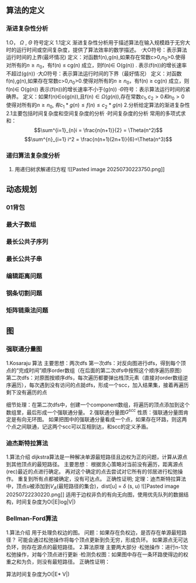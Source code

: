 ## 算法的定义
### 渐进复杂性分析
1.O， $\Omega$ , $\Theta$ 符号定义
1.1定义
渐进复杂性分析用于描述算法在输入规模趋于无穷大时的运行时间或空间复杂度，提供了算法效率的数学描述。
	·大O符号：表示算法运行时间的上界(最坏情况)
		定义：对函数f(n),g(n),如果存在常数c>0,$n_0$>0.使得对所有的$n\geq n_0$，有f(n) $\leq$ cg(n) 成立，则f(n)$\in$ O(g(n)) .
		表示(f(n))的增长速率不超过(g(n))
	·大$\Omega$符号：表示算法运行时间的下界（最好情况）
		定义：对函数f(n),g(n),如果存在常数c>0,$n_0$>0.使得对所有的$n\geq n_0$，有f(n) $\geq$ cg(n) 成立，则f(n)$\in$ O(g(n)) 
		表示(f(n))的增长速率不小于(g(n))
	·$\Theta$符号：表示算法运行时间的紧确界。
		定义：如果f(n)$\in$o(g(n)),且f(n)$\in\Omega(g(n))$,存在常数$c_1, c_2 >0 和 n_0 > 0$ 使得对所有的$n\geq n_0, 有c_1*g(n)\leq f(n)\leq c_2*g(n)$
2.分析给定算法的渐进复杂性
2.1主要包括时间复杂度和空间复杂度的分析
·时间复杂度的分析
	常用的多项式求和：
	$$\sum^{i=1}_{n}i = \frac{n(n+1)}{2} = \Theta(n^2)$$ 
	$$\sum^{n}_{i=1} i^2 = \frac{n(n+1)(2n+1)}{6}=\Theta(n^3)$$
### 递归算法复杂度分析
1. 用递归树求解递归方程
   ![[Pasted image 20250730223750.png]]

## 动态规划
### 01背包
### 最大子数组
### 最长公共子序列
### 最长公共子串
### 编辑距离问题
### 钢条切割问题
### 矩阵链乘法问题

## 图

### 强联通分量图
1.Kosaraju 算法
主要思想：两次dfs
	第一次dfs：对反向图进行dfs，得到每个顶点的“完成时间”顺序order数组（在后面的第二次dfs中按照这个顺序遍历原图）
	第二次dfs：对原图按顺序dfs，每次遍历都要弹出栈顶元素（直接对order数组逆序遍历），每次遇到没有访问的点就dfs，形成一个scc，加入结果集，接着再遍历剩下没有遍历的点
	
细节处理：在第二次dfs中，创建一个component数组，将遍历的顶点添加到这个数组里，最后形成一个强联通分量。
2.强联通分量图$G^{scc}$ 
	性质：强联通分量图肯定是有向无环图。
	如果把图中的强联通分量看成一个点，如果存在环路，则这两个点之间联通，记这两个scc可以互相到达，和scc的定义矛盾。
### 迪杰斯特拉算法
1.算法介绍
	dijkstra算法是一种解决单源最短路径且边权为正的问题，计算从源点到其他顶点的最短路径。
主要思想：
	根据贪心策略对当前没有遍历，距离源点(rec)最近的点进行确定。
	再对这个确定的点去尝试对它所有的邻居进行松弛操作。
	重复到所有点都被确定，没有可达点。
正确性证明;
	定理：迪杰斯特拉算法中，顶点u被添加到$V_A$(最短路径的集合)，dist[u] = $\delta$ (s, u)
	![[Pasted image 20250722230220.png]]
	适用于边权非负的有向无向图，使用优先队列的数据结构，时间复杂度为O(|E|log|V|)

### Bellman-Ford算法
1.算法介绍
	用于处理负权边的图。
	问题：如果存在负权边，是否存在单源最短路径？
	可能会通过松弛操作将每个顶点更新到负无穷，形成负环。
	如果源点无可达负环，则存在源点的最短路径。
2.算法原理
	主要两大部分
	·松弛操作：进行n-1次松弛操作，对每个顶点进行更新
	·检测负权图：如果图中存在一条环路使得边的权重之和为负，则没有最短路径。
正确性证明：

算法时间复杂度为O(|E* V|)
